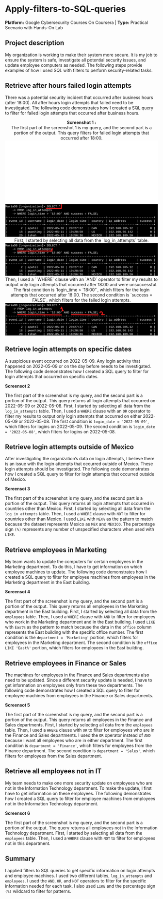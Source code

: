 # Apply-filters-to-SQL-queries
**Platform:** Google Cybersecurity Courses On Coursera | **Type:** Practical Scenario with Hands-On Lab  
## Project description
My organization is working to make their system more secure. It is my job to ensure the system is safe, investigate all potential security issues, and update employee computers as needed. The following steps provide examples of how I used SQL with filters to perform security-related tasks.
## Retrieve after hours failed login attempts
There was a potential security incident that occurred after business hours (after 18:00). All after hours login attempts that failed need to be investigated.
The following code demonstrates how I created a SQL query to filter for failed login attempts that occurred after business hours.<br>

<p align="center">
<b>Screenshot 1 :</b> <br>
The first part of the screenshot 1 is my query, and the second part is a portion of the output. This query filters for failed login attempts that occurred after 18:00.<br>
<img src="https://github.com/AdamuHassanAli/Apply-filters-to-SQL-queries/blob/311681f5dd77742c0562374ce382bc5b8b341808/Images/1-1.png"/><br>
First, I started by selecting all data from the `log_in_attempts` table.<br>
<img src="https://github.com/AdamuHassanAli/Apply-filters-to-SQL-queries/blob/311681f5dd77742c0562374ce382bc5b8b341808/Images/1-2.png"/><br>
Then, I used a ` WHERE` clause with an `AND` operator to filter my results to output only login attempts that occurred after 18:00 and were unsuccessful. The first condition is `login_time > '18:00'`, which filters for the login attempts that occurred after 18:00. The second condition is `success = FALSE`, which filters for the failed login attempts. 
<img src="https://github.com/AdamuHassanAli/Apply-filters-to-SQL-queries/blob/311681f5dd77742c0562374ce382bc5b8b341808/Images/1-3.png"/><br>

## Retrieve login attempts on specific dates
A suspicious event occurred on 2022-05-09. Any login activity that happened on 2022-05-09 or on the day before needs to be investigated.
The following code demonstrates how I created a SQL query to filter for login attempts that occurred on specific dates.

**Screensot 2**

The first part of the screenshot is my query, and the second part is a portion of the output. This query returns all login attempts that occurred on 2022-05-09 or 2022-05-08. First, I started by selecting all data from the `log_in_attempts` table. Then, I used a `WHERE` clause with an `OR` operator to filter my results to output only login attempts that occurred on either 2022-05-09 or 2022-05-08. The first condition is `login_date = '2022-05-09'`, which filters for logins on 2022-05-09. The second condition is `login_date = '2022-05-08'`, which filters for logins on 2022-05-08.

## Retrieve login attempts outside of Mexico
After investigating the organization’s data on login attempts, I believe there is an issue with the login attempts that occurred outside of Mexico. These login attempts should be investigated.
The following code demonstrates how I created a SQL query to filter for login attempts that occurred outside of Mexico. 

**Screensot 3**

The first part of the screenshot is my query, and the second part is a portion of the output. This query returns all login attempts that occurred in countries other than Mexico. First, I started by selecting all data from the `log_in_attempts` table. Then, I used a `WHERE` clause with `NOT` to filter for countries other than Mexico. I used `LIKE` with `MEX%` as the pattern to match because the dataset represents Mexico as `MEX` and `MEXICO`. The percentage sign `(%)` represents any number of unspecified characters when used with `LIKE`. 

## Retrieve employees in Marketing
My team wants to update the computers for certain employees in the Marketing department. To do this, I have to get information on which employee machines to update.
The following code demonstrates how I created a SQL query to filter for employee machines from employees in the Marketing department in the East building.

**Screensot 4**

The first part of the screenshot is my query, and the second part is a portion of the output. This query returns all employees in the Marketing department in the East building. First, I started by selecting all data from the `employees` table. Then, I used a `WHERE` clause with `AND` to filter for employees who work in the Marketing department and in the East building. I used `LIKE` with `East%` as the pattern to match because the data in the `office` column represents the East building with the specific office number. The first condition is the `department = 'Marketing'` portion, which filters for employees in the Marketing department. The second condition is the `office LIKE 'East%'` portion, which filters for employees in the East building.

## Retrieve employees in Finance or Sales
The machines for employees in the Finance and Sales departments also need to be updated. Since a different security update is needed, I have to get information on employees only from these two departments.
The following code demonstrates how I created a SQL query to filter for employee machines from employees in the Finance or Sales departments.

**Screensot 5**

The first part of the screenshot is my query, and the second part is a portion of the output. This query returns all employees in the Finance and Sales departments. First, I started by selecting all data from the `employees` table. Then, I used a `WHERE` clause with `OR` to filter for employees who are in the Finance and Sales departments. I used the `OR` operator instead of `AND` because I want all employees who are in either department. The first condition is `department = 'Finance'`, which filters for employees from the Finance department. The second condition is `department = 'Sales'`, which filters for employees from the Sales department.

## Retrieve all employees not in IT
My team needs to make one more security update on employees who are not in the Information Technology department. To make the update, I first have to get information on these employees.
The following demonstrates how I created a SQL query to filter for employee machines from employees not in the  Information Technology department.

**Screensot 6**

The first part of the screenshot is my query, and the second part is a portion of the output. The query returns all employees not in the Information Technology department. First, I started by selecting all data from the `employees` table. Then, I used a `WHERE` clause with `NOT` to filter for employees not in this department.

## Summary
I applied filters to SQL queries to get specific information on login attempts and employee machines. I used two different tables, `log_in_attempts` and `employees`. I used the `AND`, `OR`, and `NOT` operators to filter for the specific information needed for each task. I also used `LIKE` and the percentage sign `(%)` wildcard to filter for patterns.

